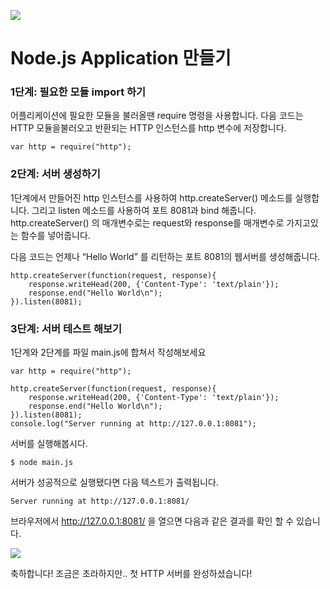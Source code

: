 <img src="https://velopert.com/wp-content/uploads/2016/02/nodejs-2560x1440-1024x576.png"></img>

# Node.js Application 만들기

### 1단계: 필요한 모듈 import 하기
어플리케이션에 필요한 모듈을 불러올땐 require 명령을 사용합니다.
다음 코드는 HTTP 모듈을불러오고 반환되는 HTTP 인스턴스를 http 변수에 저장합니다.

    var http = require("http");

### 2단계: 서버 생성하기
1단계에서 만들어진 http 인스턴스를 사용하여 http.createServer() 메소드를 실행합니다.
그리고 listen 메소드를 사용하여 포트 8081과 bind 해줍니다.
http.createServer() 의 매개변수로는 request와 response를 매개변수로 가지고있는 함수를 넣어줍니다.

다음 코드는 언제나 “Hello World” 를 리턴하는 포트 8081의 웹서버를 생성해줍니다.

    http.createServer(function(request, response){
        response.writeHead(200, {'Content-Type': 'text/plain'});
        response.end("Hello World\n");
    }).listen(8081); 

### 3단계: 서버 테스트 해보기
1단계와 2단계를 파일 main.js에 합쳐서 작성해보세요

    var http = require("http");

    http.createServer(function(request, response){
        response.writeHead(200, {'Content-Type': 'text/plain'});
        response.end("Hello World\n");
    }).listen(8081);
    console.log("Server running at http://127.0.0.1:8081");
    
서버를 실행해봅시다.

    $ node main.js
    
서버가 성공적으로 실행됐다면 다음 텍스트가 출력됩니다.

    Server running at http://127.0.0.1:8081/
    
브라우저에서 http://127.0.0.1:8081/ 을 열으면 다음과 같은 결과를 확인 할 수 있습니다.

<img src="https://velopert.com/wp-content/uploads/2016/02/%EC%9D%B4%EB%AF%B8%EC%A7%80-21.png"></img>

축하합니다! 조금은 초라하지만..  첫 HTTP 서버를 완성하셨습니다!
